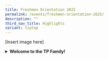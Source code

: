```yaml
---
title: Freshmen Orientation 2025
permalink: /events/freshmen-orientation-2025/
description: ""
third_nav_title: Highlights
variant: tiptap
---
```

<p>[Insert image here]</p>
<div data-type="detailGroup" class="isomer-accordion-group isomer-accordion isomer-accordion-white">
<details class="isomer-details">
<summary><strong>Welcome to the TP Family!</strong>
</summary>
<div data-type="detailsContent" class="isomer-details-content">
<p></p>
<p>Dear Freshmen,</p>
<p>&nbsp;</p>
<p>Congratulations on your successful enrolment to Temasek Polytechnic (TP).</p>
<p>&nbsp;</p>
<p>Get ready for an amazing <strong>Freshmen Orientation (FO)</strong>! A
highlight of TP’s calendar, the FO marks a momentous milestone in your
academic journey as you progress into tertiary education. It is the perfect
launchpad for your thrilling adventure of growth and discovery in TP.</p>
<p>&nbsp;</p>
<p>Feeling those first-day jitters? Fret not! TP has lined up an exciting
array of activities to help you kickstart this new chapter of your life
on the right note, and to support your transition into the Polytechnic
with confidence and fun.</p>
<p>&nbsp;</p>
<p>As part of FO, you will get to explore a series of onboarding activities
organised by your respective Academic Schools. These experiences are specially
curated to help you assimilate into polytechnic life, while providing you
with the chance to explore our community, people and culture. Do keep an
eye on your <strong>TP Student email (<a rel="noopener noreferrer nofollow" target="_blank">250XXXXX@student.tp.edu.sg</a>)</strong> to
find out more about the FO dates and activities applicable to you.</p>
<p></p>
<p>Here’s a sneak peek of what you can expect during FO:</p>
<p>&nbsp;</p>
<ul data-tight="true" class="tight">
<li>
<p>Meet your Care Persons and classmates from the same course of study;&nbsp;&nbsp;</p>
</li>
<li>
<p>Understand about your course and its structure, rigours and requirements;&nbsp;</p>
</li>
<li>
<p>Receive your student matriculation card and learn how to read your timetable;</p>
</li>
<li>
<p>Discover how to use TP’s e-services for all your lecture and tutorial
needs;</p>
</li>
<li>
<p>Enjoy tours of our vibrant campus, including your School’s facilities;</p>
</li>
<li>
<p>And many more!</p>
</li>
</ul>
</div>
</details>
</div>
<p></p>